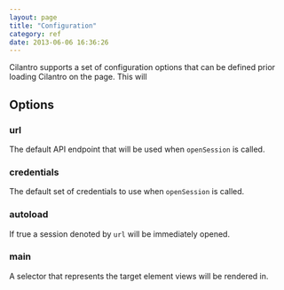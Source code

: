 ```yaml
---
layout: page
title: "Configuration"
category: ref
date: 2013-06-06 16:36:26
---
```


Cilantro supports a set of configuration options that can be defined prior loading Cilantro on the page. This will 

## Options

### url

The default API endpoint that will be used when `openSession` is called.

### credentials

The default set of credentials to use when `openSession` is called.

### autoload

If true a session denoted by `url` will be immediately opened.

### main

A selector that represents the target element views will be rendered in.